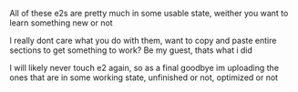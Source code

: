All of these e2s are pretty much in some usable state, weither you want to learn something new or not

I really dont care what you do with them, want to copy and paste entire sections to get something to work? Be my guest, thats what i did

I will likely never touch e2 again, so as a final goodbye im uploading the ones that are in some working state, unfinished or not, optimized or not
